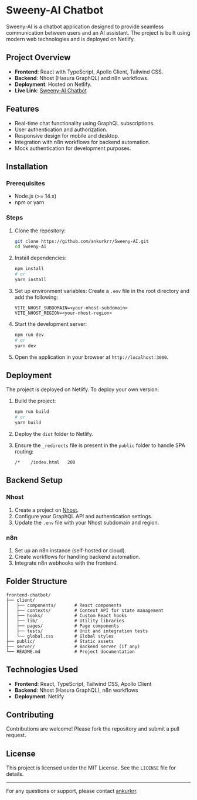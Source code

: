 # Sweeny-AI Chatbot

Sweeny-AI is a chatbot application designed to provide seamless communication between users and an AI assistant. The project is built using modern web technologies and is deployed on Netlify.

## Project Overview

- **Frontend**: React with TypeScript, Apollo Client, Tailwind CSS.
- **Backend**: Nhost (Hasura GraphQL) and n8n workflows.
- **Deployment**: Hosted on Netlify.
- **Live Link**: [Sweeny-AI Chatbot](https://sweenyai.netlify.app/)

## Features

- Real-time chat functionality using GraphQL subscriptions.
- User authentication and authorization.
- Responsive design for mobile and desktop.
- Integration with n8n workflows for backend automation.
- Mock authentication for development purposes.

## Installation

### Prerequisites

- Node.js (>= 14.x)
- npm or yarn

### Steps

1. Clone the repository:
   ```bash
   git clone https://github.com/ankurkrr/Sweeny-AI.git
   cd Sweeny-AI
   ```

2. Install dependencies:
   ```bash
   npm install
   # or
   yarn install
   ```

3. Set up environment variables:
   Create a `.env` file in the root directory and add the following:
   ```env
   VITE_NHOST_SUBDOMAIN=<your-nhost-subdomain>
   VITE_NHOST_REGION=<your-nhost-region>
   ```

4. Start the development server:
   ```bash
   npm run dev
   # or
   yarn dev
   ```

5. Open the application in your browser at `http://localhost:3000`.

## Deployment

The project is deployed on Netlify. To deploy your own version:

1. Build the project:
   ```bash
   npm run build
   # or
   yarn build
   ```

2. Deploy the `dist` folder to Netlify.

3. Ensure the `_redirects` file is present in the `public` folder to handle SPA routing:
   ```plaintext
   /*    /index.html   200
   ```

## Backend Setup

### Nhost

1. Create a project on [Nhost](https://nhost.io/).
2. Configure your GraphQL API and authentication settings.
3. Update the `.env` file with your Nhost subdomain and region.

### n8n

1. Set up an n8n instance (self-hosted or cloud).
2. Create workflows for handling backend automation.
3. Integrate n8n webhooks with the frontend.

## Folder Structure

```
frontend-chatbot/
├── client/
│   ├── components/       # React components
│   ├── contexts/         # Context API for state management
│   ├── hooks/            # Custom React hooks
│   ├── lib/              # Utility libraries
│   ├── pages/            # Page components
│   ├── tests/            # Unit and integration tests
│   └── global.css        # Global styles
├── public/               # Static assets
├── server/               # Backend server (if any)
└── README.md             # Project documentation
```

## Technologies Used

- **Frontend**: React, TypeScript, Tailwind CSS, Apollo Client
- **Backend**: Nhost (Hasura GraphQL), n8n workflows
- **Deployment**: Netlify

## Contributing

Contributions are welcome! Please fork the repository and submit a pull request.

## License

This project is licensed under the MIT License. See the `LICENSE` file for details.

---

For any questions or support, please contact [ankurkrr](https://github.com/ankurkrr).
